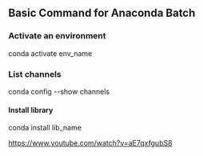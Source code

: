 ## Basic Command for Anaconda Batch
### Activate an environment
conda activate env_name
### List channels
conda config --show channels
#### Install library
conda install lib_name

https://www.youtube.com/watch?v=aE7qxfgubS8
